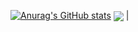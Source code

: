 [![Anurag's GitHub stats](https://github-readme-stats.vercel.app/api?username=Hexseral&show_icons=true&theme=chartreuse-dark)](https://github.com/anuraghazra/github-readme-stats)
<img align="center" src="https://github-readme-stats.vercel.app/api/top-langs/?username=Hexseral&layout=compact&theme=buefy&hide_border=true" /></a> |

